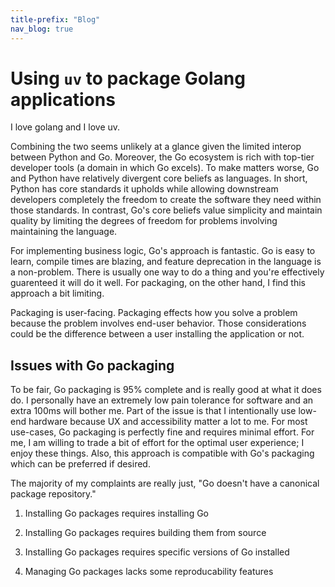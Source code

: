 ```yaml
---
title-prefix: "Blog"
nav_blog: true
---
```


# Using `uv` to package Golang applications

I love golang and I love uv.

Combining the two seems unlikely at a glance given the limited interop between Python and Go.
Moreover, the Go ecosystem is rich with top-tier developer tools (a domain in which Go excels).
To make matters worse, Go and Python have relatively divergent core beliefs as languages.
In short, Python has core standards it upholds while allowing downstream developers completely
the freedom to create the software they need within those standards.
In contrast, Go's core beliefs value simplicity and maintain quality by limiting the degrees of
freedom for problems involving maintaining the language.

For implementing business logic, Go's approach is fantastic.
Go is easy to learn, compile times are blazing, and feature deprecation in the language is a non-problem.
There is usually one way to do a thing and you're effectively  guarenteed it will do it well.
For packaging, on the other hand, I find this approach a bit limiting.

Packaging is user-facing.
Packaging effects how you solve a problem because the problem involves end-user behavior.
Those considerations could be the difference between a user installing the application or not.

## Issues with Go packaging

To be fair, Go packaging is 95% complete and is really good at what it does do.
I personally have an extremely low pain tolerance for software and an extra 100ms will bother me.
Part of the issue is that I intentionally use low-end hardware because UX and accessibility matter a lot to me.
For most use-cases, Go packaging is perfectly fine and requires minimal effort.
For me, I am willing to trade a bit of effort for the optimal user experience; I enjoy these things.
Also, this approach is compatible with Go's packaging which can be preferred if desired.

The majority of my complaints are really just, "Go doesn't have a canonical package repository."

1. Installing Go packages requires installing Go

2. Installing Go packages requires building them from source

3. Installing Go packages requires specific versions of Go installed

4. Managing Go packages lacks some reproducability features
